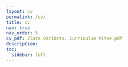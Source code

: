 ```yaml
---
layout: cv
permalink: /cv/
title: cv
nav: true
nav_order: 5
cv_pdf: Zlata Odribets. Curriculum Vitae.pdf
description: 
toc:
  sidebar: left
---
```

